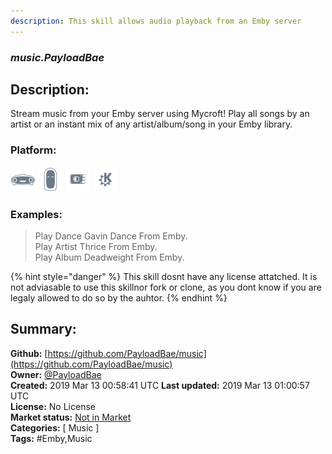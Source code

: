 ```yaml
---
description: This skill allows audio playback from an Emby server
---
```


### _music.PayloadBae_  
## Description:  
Stream music from your Emby server using Mycroft! Play all songs by an artist or an instant mix of any artist/album/song in your Emby library.  
  
  
### Platform:  
 ![Mark I](../.gitbook/assets/mark-1-icon.png)  ![Mark II](../.gitbook/assets/mark-2-icon.png)  ![Picroft](../.gitbook/assets/picroft-icon.png)  ![plasmoid](../.gitbook/assets/kde.png)   
### Examples:  
> Play Dance Gavin Dance From Emby.  
> Play Artist Thrice From Emby.  
> Play Album Deadweight From Emby.  
  
{% hint style="danger" %}
This skill dosnt have any license attatched. It is not adviasable to use this skillnor fork or clone, as you dont know if you are legaly allowed to do so by the auhtor.
{% endhint %}
  
## Summary:  
**Github:** [https://github.com/PayloadBae/music](https://github.com/PayloadBae/music)  
**Owner:** [@PayloadBae](https://github.com/PayloadBae)  
**Created:** 2019 Mar 13 00:58:41 UTC  **Last updated:** 2019 Mar 13 01:00:57 UTC  
**License:** No License  
**Market status:** [Not in Market](https://market.mycroft.ai/skill/)  
**Categories:** [ Music ]   
**Tags:** \#Emby,Music   
